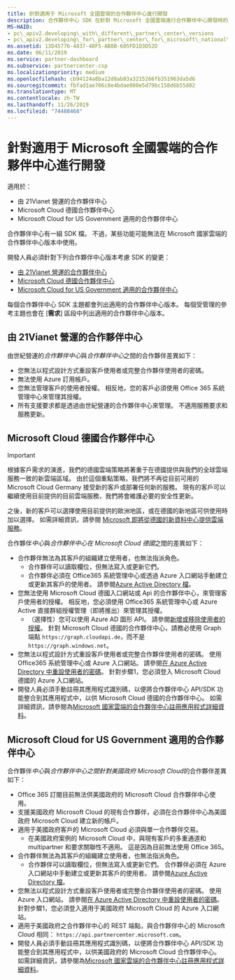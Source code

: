 ```yaml
---
title: 針對適用于 Microsoft 全國雲端的合作夥伴中心進行開發
description: 合作夥伴中心 SDK 在針對 Microsoft 全國雲端進行合作夥伴中心開發時的差異。
MS-HAID:
- pc\_apiv2.developing\_with\_different\_partner\_center\_versions
- pc\_apiv2.developing\_for\_partner\_center\_for\_microsoft\_national\_cloud
ms.assetid: 13D45776-4837-48F5-AB8B-605FD1D3D52D
ms.date: 06/11/2019
ms.service: partner-dashboard
ms.subservice: partnercenter-csp
ms.localizationpriority: medium
ms.openlocfilehash: cb94124a8ba12d8ab03a3215266fb351963da5d6
ms.sourcegitcommit: fbfad1ae706c8e4bdae080e5d79bc158d6b55d02
ms.translationtype: MT
ms.contentlocale: zh-TW
ms.lasthandoff: 11/26/2019
ms.locfileid: "74488468"
---
```

# <a name="developing-for-partner-center-for-microsoft-national-clouds"></a>針對適用于 Microsoft 全國雲端的合作夥伴中心進行開發

適用於：

- 由 21Vianet 營運的合作夥伴中心
- Microsoft Cloud 德國合作夥伴中心
- Microsoft Cloud for US Government 適用的合作夥伴中心

合作夥伴中心有一組 SDK 檔。 不過，某些功能可能無法在 Microsoft 國家雲端的合作夥伴中心版本中使用。

開發人員必須針對下列合作夥伴中心版本考慮 SDK 的變更：

- [由 21Vianet 營運的合作夥伴中心](#partner-center-operated-by-21vianet)
- [Microsoft Cloud 德國合作夥伴中心](#partner-center-for-microsoft-cloud-germany)
- [Microsoft Cloud for US Government 適用的合作夥伴中心](#partner-center-for-microsoft-cloud-for-us-government)

每個合作夥伴中心 SDK 主題都會列出適用的合作夥伴中心版本。 每個受管理的參考主題也會在 [**需求**] 區段中列出適用的合作夥伴中心版本。

## <a name="partner-center-operated-by-21vianet"></a>由 21Vianet 營運的合作夥伴中心

由世紀營運的*合作夥伴中心*與*合作夥伴中心*之間的合作夥伴差異如下：

- 您無法以程式設計方式重設客戶使用者或完整合作夥伴使用者的密碼。
- 無法使用 Azure 訂用帳戶。
- 您無法管理客戶的使用者授權。 相反地，您的客戶必須使用 Office 365 系統管理中心來管理其授權。
- 所有支援要求都是透過由世紀營運的合作夥伴中心來管理。 不適用服務要求和服務更新。

## <a name="partner-center-for-microsoft-cloud-germany"></a>Microsoft Cloud 德國合作夥伴中心

> [!IMPORTANT]
> 根據客戶需求的演進，我們的德國雲端策略將著重于在德國提供與我們的全球雲端服務一致的新雲端區域。 由於這個重點策略，我們將不再從目前可用的 Microsoft Cloud Germany 接受新的客戶或部署任何新的服務。 現有的客戶可以繼續使用目前提供的目前雲端服務，我們將會維護必要的安全性更新。
>
> 之後，新的客戶可以選擇使用目前提供的歐洲地區，或在德國的新地區可供使用時加以選擇。 如需詳細資訊，請參閱 [Microsoft 即將從德國的新資料中心提供雲端服務](https://news.microsoft.com/europe/2018/08/31/microsoft-to-deliver-cloud-services-from-new-datacentres-in-germany-in-2019-to-meet-evolving-customer-needs/)。

合作夥伴*中心*與*合作夥伴中心在 Microsoft Cloud 德國*之間的差異如下：

- 合作夥伴無法為其客戶的組織建立使用者，也無法指派角色。
  - 合作夥伴可以讀取欄位，但無法寫入或更新它們。
  - 合作夥伴必須在 Office365 系統管理中心或透過 Azure 入口網站手動建立或更新其客戶的使用者。 請參閱[Azure Active Directory 檔](https://docs.microsoft.com/azure/active-directory/)。
- 您無法使用 Microsoft Cloud 德國入口網站或 Api 的合作夥伴中心，來管理客戶使用者的授權。 相反地，您必須使用 Office365 系統管理中心或 Azure Active 直接群組授權管理（即將推出）來管理其授權。
  - （選擇性）您可以使用 Azure AD 圖形 API。 請參閱[新增或移除使用者的授權](https://msdn.microsoft.com/library/azure/ad/graph/api/functions-and-actions#assignLicense)。 針對 Microsoft Cloud 德國的合作夥伴中心，請務必使用 Graph 端點 `https://graph.cloudapi.de`，而不是 `https://graph.windows.net`。
- 您無法以程式設計方式重設客戶使用者或完整合作夥伴使用者的密碼。 使用 Office365 系統管理中心或 Azure 入口網站。 請參閱[在 Azure Active Directory 中重設使用者的密碼](https://azure.microsoft.com/documentation/articles/active-directory-users-reset-password-azure-portal/)。 針對步驟1，您必須登入 Microsoft Cloud 德國的 Azure 入口網站。
- 開發人員必須手動註冊其應用程式識別碼，以便將合作夥伴中心 API/SDK 功能整合到其應用程式中，以供 Microsoft Cloud 德國的合作夥伴中心。 如需詳細資訊，請參閱為[Microsoft 國家雲端的合作夥伴中心註冊應用程式詳細資料](https://docs.microsoft.com/partner-center/develop/create-apps-for-partner-center-for-microsoft-national-clouds)。

## <a name="partner-center-for-microsoft-cloud-for-us-government"></a>Microsoft Cloud for US Government 適用的合作夥伴中心

合作夥伴*中心*與*合作夥伴中心之間針對美國政府 Microsoft Cloud*的合作夥伴差異如下：

- Office 365 訂閱目前無法供美國政府的 Microsoft Cloud 合作夥伴中心使用。
- 支援美國政府 Microsoft Cloud 的現有合作夥伴，必須在合作夥伴中心為美國政府 Microsoft Cloud 建立新的帳戶。
- 適用于美國政府客戶的 Microsoft Cloud 必須與單一合作夥伴交易。
  - 在美國政府案例的 Microsoft Cloud 中，與現有客戶的多重通道和 multipartner 和要求關聯性不適用。 這是因為目前無法使用 Office 365。
- 合作夥伴無法為其客戶的組織建立使用者，也無法指派角色。
  - 合作夥伴可以讀取欄位，但無法寫入或更新它們。 合作夥伴必須在 Azure 入口網站中手動建立或更新其客戶的使用者。 請參閱[Azure Active Directory 檔](https://docs.microsoft.com/azure/active-directory/)。
- 您無法以程式設計方式重設客戶使用者或完整合作夥伴使用者的密碼。 使用 Azure 入口網站。 請參閱[在 Azure Active Directory 中重設使用者的密碼](https://docs.microsoft.com/azure/active-directory/active-directory-users-reset-password-azure-portal)。 針對步驟1，您必須登入適用于美國政府 Microsoft Cloud 的 Azure 入口網站。
- 適用于美國政府之合作夥伴中心的 REST 端點，與合作夥伴中心的 Microsoft Cloud 相同： `https://api.partnercenter.microsoft.com`。
- 開發人員必須手動註冊其應用程式識別碼，以便將合作夥伴中心 API/SDK 功能整合到其應用程式中，以供美國政府的 Microsoft Cloud 合作夥伴中心。 如需詳細資訊，請參閱為[Microsoft 國家雲端的合作夥伴中心註冊應用程式詳細資料](https://docs.microsoft.com/partner-center/develop/create-apps-for-partner-center-for-microsoft-national-clouds)。
